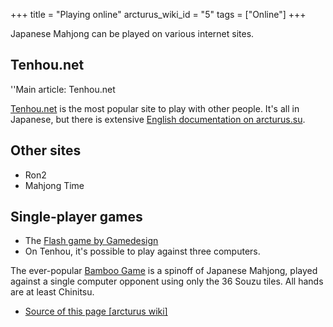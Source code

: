 +++
title = "Playing online"
arcturus_wiki_id = "5"
tags = ["Online"]
+++

Japanese Mahjong can be played on various internet sites.

## Tenhou.net

''Main article: Tenhou.net

[Tenhou.net](http://tenhou.net) is the most popular site to play with other people. It's all in
Japanese, but there is extensive [English documentation on arcturus.su](http://arcturus.su/tenhou/).

## Other sites

- Ron2
- Mahjong Time

## Single-player games

- The [Flash game by Gamedesign](http://www.gamedesign.jp/flash/mahjong/mahjong_e.html)
- On Tenhou, it's possible to play against three computers.

The ever-popular [Bamboo Game](http://www.gamedesign.jp/flash/bamboo/bamboo.swf) is a spinoff of
Japanese Mahjong, played against a single computer opponent using only the 36 Souzu tiles. All hands
are at least Chinitsu.

- [Source of this page [arcturus wiki]](http://arcturus.su/wiki/Playing_online)
